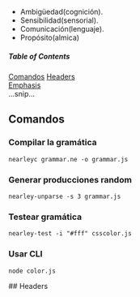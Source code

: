 

- Ambigüedad(cognición).
- Sensibilidad(sensorial). 
- Comunicación(lenguaje). 
- Propósito(almica)

##### Table of Contents  
[Comandos](#comandos)
[Headers](#headers)  
[Emphasis](#emphasis)  
...snip...    
<a name="comandos"/>
## Comandos
### Compilar la gramática
```nearleyc grammar.ne -o grammar.js```

### Generar producciones random
```nearley-unparse -s 3 grammar.js```

### Testear gramática
```nearley-test -i "#fff" csscolor.js```

### Usar CLI
```node color.js```

<a name="headers"/>
## Headers
